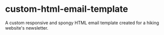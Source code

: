 # custom-html-email-template

A custom responsive and spongy HTML email template created for a hiking website's newsletter.


